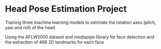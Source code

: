 # Head Pose Estimation Project

Training three machine learning models to estimate the rotation axes (pitch, yaw and roll) of the head

Using the AFLW2000 dataset and mediapipe library for face detection and the extraction of 468 2D landmarks for each face
